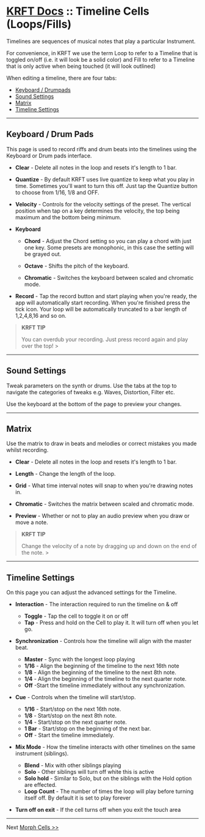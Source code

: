 # [KRFT Docs](/docs) :: Timeline Cells (Loops/Fills)

Timelines are sequences of musical notes that play a particular Instrument.

For convenience, in KRFT we use the term Loop to refer to a Timeline that is toggled on/off (i.e. it will look be a solid color) and Fill to refer to a Timeline that is only active when being touched (it will look outlined)

When editing a timeline, there are four tabs:

- [Keyboard / Drumpads](#keyboard)
- [Sound Settings](#soundsettings)
- [Matrix](#matrix)
- [Timeline Settings](#timelinesettings)


---


<a name='keyboard'></a>

## Keyboard / Drum Pads 

This page is used to record riffs and drum beats into the timelines using the Keyboard or Drum pads interface.

- **Clear** - Delete all notes in the loop and resets it's length to 1 bar.

- **Quantize** - By default KRFT uses live quantize to keep what you play in time. Sometimes you'll want to turn this off. Just tap the Quantize button to choose from 1/16, 1/8 and OFF.

- **Velocity** - Controls for the velocity settings of the preset. The vertical position when tap on a key determines the velocity, the top being maximum and the bottom being minimum.

- **Keyboard**
    - **Chord** - Adjust the Chord setting so you can play a chord with just one key. Some presets are monophonic, in this case the setting will be grayed out.

    - **Octave** - Shifts the pitch of the keyboard.

    - **Chromatic** - Switches the keyboard between scaled and chromatic mode.

- **Record** - Tap the record button and start playing when you're ready, the app will automatically start recording. When you're finished press the tick icon. Your loop will be automatically truncated to a bar length of 1,2,4,8,16 and so on.

> **KRFT TIP**
>
>
> You can overdub your recording. Just press record again and play over the top!
‍>

---

<a name='soundsettings'></a>

## Sound Settings

Tweak parameters on the synth or drums. Use the tabs at the top to navigate the categories of tweaks e.g. Waves, Distortion, Filter etc.

Use the keyboard at the bottom of the page to preview your changes.


---

<a name='matrix'></a>

## Matrix

Use the matrix to draw in beats and melodies or correct mistakes you made whilst recording.

- **Clear** - Delete all notes in the loop and resets it's length to 1 bar.

- **Length** - Change the length of the loop.

- **Grid** - What time interval notes will snap to when you're drawing notes in.

- **Chromatic** - Switches the matrix between scaled and chromatic mode.

- **Preview** - Whether or not to play an audio preview when you draw or move a note.

> **KRFT TIP**
>
>
> Change the velocity of a note by dragging up and down on the end of the note.
‍>

-----

<a name='timelinesettings'></a>

## Timeline Settings

On this page you can adjust the advanced settings for the Timeline.

- **Interaction** - The interaction required to run the timeline on & off
    - **Toggle** -  Tap the cell to toggle it on or off
    - **Tap** -  Press and hold on the Cell to play it. It will turn off when you let go.

- **Synchronization** -  Controls how the timeline will align with the master beat.
    - **Master** -  Sync with the longest loop playing
    - **1/16** - Align the beginning of the timeline to the next 16th note
    - **1/8** - Align the beginning of the timeline to the next 8th note.
    - **1/4** - Align the beginning of the timeline to the next quarter note.
    - **Off** -Start the timeline immediately without any synchronization.

- **Cue** - Controls when the timeline will start/stop.
    - **1/16** - Start/stop on the next 16th note.
    - **1/8** - Start/stop on the next 8th note.
    - **1/4** - Start/stop on the next quarter note.
    - **1 Bar** - Start/stop on the beginning of the next bar.
    - **Off** - Start the timeline immediately.

- **Mix Mode** - How the timeline interacts with other timelines on the same instrument (siblings).
    - **Blend** - Mix with other siblings playing
    - **Solo** - Other siblings will turn off white this is active
    - **Solo hold** - Similar to Solo, but on the siblings with the Hold option are effected.
    - **Loop Count** - The number of times the loop will play before turning itself off. By default it is set to play forever

- **Turn off on exit** - If the cell turns off when you exit the touch area

---

Next [Morph Cells >>](../morph-cells)